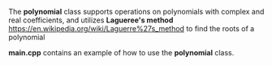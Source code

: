 The **polynomial** class supports operations on polynomials with complex and real coefficients, and utilizes **Lagueree's method**
https://en.wikipedia.org/wiki/Laguerre%27s_method
to find the roots of a polynomial

**main.cpp** contains an example of how to use the **polynomial** class.
